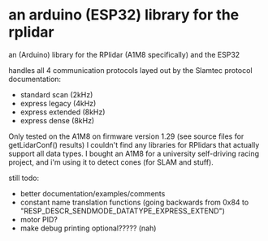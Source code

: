 # an arduino (ESP32) library for the rplidar
an (Arduino) library for the RPlidar (A1M8 specifically) and the ESP32

handles all 4 communication protocols layed out by the Slamtec protocol documentation:
- standard scan (2kHz)
- express legacy (4kHz)
- express extended (8kHz)
- express dense (8kHz)

Only tested on the A1M8 on firmware version 1.29 (see source files for getLidarConf() results)
I couldn't find any libraries for RPlidars that actually support all data types.
I bought an A1M8 for a university self-driving racing project, and i'm using it to detect cones (for SLAM and stuff).

still todo:
 - better documentation/examples/comments
 - constant name translation functions (going backwards from 0x84 to "RESP_DESCR_SENDMODE_DATATYPE_EXPRESS_EXTEND")
 - motor PID?
 - make debug printing optional????? (nah)
